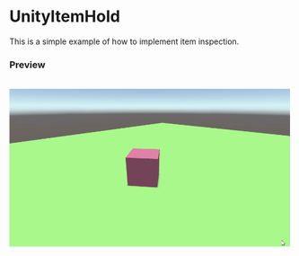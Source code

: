 # UnityItemHold
This is a simple example of how to implement item inspection.

### Preview
<br><img width=500 src="https://github.com/qbite0/UnityItemHold/blob/master/preview.gif">

